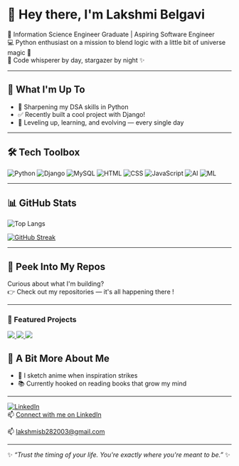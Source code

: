 # 👋 Hey there, I'm Lakshmi Belgavi

🌟 Information Science Engineer Graduate | Aspiring Software Engineer  
💻 Python enthusiast on a mission to blend logic with a little bit of universe magic 🌌  
🚀 Code whisperer by day, stargazer by night ✨

---

## 🔭 What I'm Up To
- 🧠 Sharpening my DSA skills in Python  
- ✅ Recently built a cool project with Django!  
- 🌱 Leveling up, learning, and evolving — every single day  

---

## 🛠 Tech Toolbox  
![Python](https://img.shields.io/badge/Python-3776AB?style=for-the-badge&logo=python&logoColor=white)
![Django](https://img.shields.io/badge/Django-092E20?style=for-the-badge&logo=django&logoColor=white)
![MySQL](https://img.shields.io/badge/MySQL-4479A1?style=for-the-badge&logo=mysql&logoColor=white)
![HTML](https://img.shields.io/badge/HTML5-E34F26?style=for-the-badge&logo=html5&logoColor=white)
![CSS](https://img.shields.io/badge/CSS3-1572B6?style=for-the-badge&logo=css3&logoColor=white)
![JavaScript](https://img.shields.io/badge/JavaScript-F7DF1E?style=for-the-badge&logo=javascript&logoColor=black)
![AI](https://img.shields.io/badge/Artificial%20Intelligence-black?style=for-the-badge&logo=openai&logoColor=white)
![ML](https://img.shields.io/badge/Machine%20Learning-orange?style=for-the-badge&logo=google&logoColor=white)


---

## 📊 GitHub Stats

![Top Langs](https://github-readme-stats.vercel.app/api/top-langs/?username=LakshmiSBelgavi&layout=compact&theme=radical)


[![GitHub Streak](https://streak-stats.demolab.com/?user=LakshmiSBelgavi&theme=radical&border_radius=5&date_format=M%20j%5B%2C%20Y%5D)](https://git.io/streak-stats)


---

## 🚀 Peek Into My Repos  
Curious about what I'm building?  
👉 Check out my repositories — it's all happening there !

---

### 🚀 Featured Projects
<a href="https://github.com/LakshmiSBelgavi/foodOnline.git">
  <img src="https://github-readme-stats.vercel.app/api/pin/?username=LakshmiSBelgavi&repo=foodOnline&theme=radical" />
</a>

<a href="https://github.com/LakshmiSBelgavi/Sql_Murder_Mystery">
  <img src="https://github-readme-stats.vercel.app/api/pin/?username=LakshmiSBelgavi&repo=Sql_Murder_Mystery&theme=radical" />
</a>

<a href="https://github.com/LakshmiSBelgavi/Lung_Nodule_Detection_using_CTScans">
  <img src="https://github-readme-stats.vercel.app/api/pin/?username=LakshmiSBelgavi&repo=Lung_Nodule_Detection_using_CTScans&theme=radical" />
</a>




## 🌈 A Bit More About Me  
- 🎨 I sketch anime when inspiration strikes  
- 📚 Currently hooked on reading books that grow my mind

---

[![LinkedIn](https://img.shields.io/badge/-Let’s%20Connect-blue?style=flat-square&logo=linkedin)](https://www.linkedin.com/in/lakshmi-s-belgavi-505768283/)  
📫 [Connect with me on LinkedIn](https://www.linkedin.com/in/lakshmi-s-belgavi-505768283/)

📫 lakshmisb282003@gmail.com  

---

✨ *“Trust the timing of your life. You're exactly where you're meant to be.”* ✨


<!--
**LakshmiSBelgavi/LakshmiSBelgavi** is a ✨ _special_ ✨ repository because its `README.md` (this file) appears on your GitHub profile.

Here are some ideas to get you started:

- 🔭 I’m currently working on ...
- 🌱 I’m currently learning ...
- 👯 I’m looking to collaborate on ...
- 🤔 I’m looking for help with ...
- 💬 Ask me about ...
- 📫 How to reach me: ...
- 😄 Pronouns: ...
- ⚡ Fun fact: ...
-->
